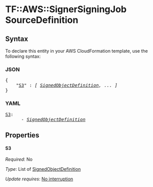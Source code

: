 # TF::AWS::SignerSigningJob SourceDefinition

## Syntax

To declare this entity in your AWS CloudFormation template, use the following syntax:

### JSON

<pre>
{
    "<a href="#s3" title="S3">S3</a>" : <i>[ <a href="signedobjectdefinition.md">SignedObjectDefinition</a>, ... ]</i>
}
</pre>

### YAML

<pre>
<a href="#s3" title="S3">S3</a>: <i>
      - <a href="signedobjectdefinition.md">SignedObjectDefinition</a></i>
</pre>

## Properties

#### S3

_Required_: No

_Type_: List of <a href="signedobjectdefinition.md">SignedObjectDefinition</a>

_Update requires_: [No interruption](https://docs.aws.amazon.com/AWSCloudFormation/latest/UserGuide/using-cfn-updating-stacks-update-behaviors.html#update-no-interrupt)


